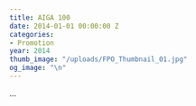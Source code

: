 ```yaml
---
title: AIGA 100
date: 2014-01-01 00:00:00 Z
categories:
- Promotion
year: 2014
thumb_image: "/uploads/FPO_Thumbnail_01.jpg"
og_image: "\n"
---
```


...